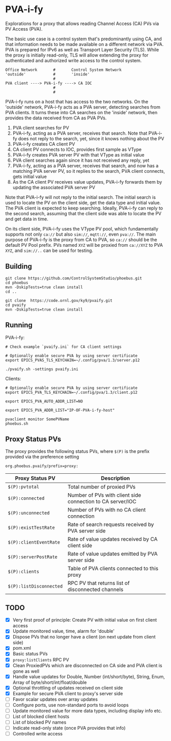 PVA-i-fy
========

Explorations for a proxy that allows reading Channel Access (CA) PVs via PV Access (PVA).

The basic use case is a control system that's predominantly using CA,
and that information needs to be made available on a different network
via PVA. PVA is prepared for IPv6 as well as Transport Layer Security (TLS).
While the proxy is initially read-only, TLS will allow extending
the proxy for authenticated and authorized write access to the control system.

```
Office Network       #       Control System Network
'outside'            #       'inside'
                     #
PVA client ----> PVA-i-fy ----> CA IOC
                     #
                     #
```

PVA-i-fy runs on a host that has access to the two networks.
On the 'outside' network, PVA-i-fy acts as a PVA server,
detecting searches from PVA clients.
It turns these into CA searches on the 'inside' network,
then provides the data received from CA as PVA PVs.


 1. PVA client searches for PV
 2. PVA-i-fy, acting as a PVA server, receives that search.
    Note that PVA-i-fy does not reply to the search, yet,
    since it knows nothing about the PV
 3. PVA-i-fy creates CA client PV
 4. CA client PV connects to IOC, provides first sample as VType
 5. PVA-i-fy creates PVA server PV with that VType as initial value
 6. PVA client searches again since it has not received any reply, yet
 7. PVA-i-fy, acting as a PVA server, receives that search,
    and now has a matching PVA server PV, so it replies to the search,
    PVA client connects, gets initial value
 8. As the CA client PV receives value updates,
    PVA-i-fy forwards them by updating the associated PVA server PV

Note that PVA-i-fy will not reply to the initial search.
The initial search is used to locate the PV on the client side,
get the data type and initial value.
The PVA client is expected to keep searching.
Ideally, PVA-i-fy can reply to the second search,
assuming that the client side was able to locate
the PV and get data in time.

On its client side, PVA-i-fy uses the VType PV pool,
which fundamentally supports not only `ca://` but also
`sim://`, `mqtt://`, even `pva://`.
The main purpose of PVA-i-fy is the proxy from CA to
PVA, so `ca://` should be the default PV Pool prefix.
PVs named `XYZ` will be proxied from `ca://XYZ` to PVA `XYZ`,
and `sim://..` can be used for testing.


Building
--------

```
git clone https://github.com/ControlSystemStudio/phoebus.git
cd phoebus
mvn -DskipTests=true clean install
cd ..

git clone  https://code.ornl.gov/ky9/pvaify.git
cd pvaify
mvn -DskipTests=true clean install
```

Running
-------

PVA-i-fy:

```
# Check example `pvaify.ini` for CA client settings

# Optionally enable secure PVA by using server certificate
export EPICS_PVAS_TLS_KEYCHAIN=~/.config/pva/1.3/server.p12

./pvaify.sh -settings pvaify.ini
```

Clients:

```
# Optionally enable secure PVA by using server certificate
export EPICS_PVA_TLS_KEYCHAIN=~/.config/pva/1.3/client.p12

export EPICS_PVA_AUTO_ADDR_LIST=NO

export EPICS_PVA_ADDR_LIST="IP-OF-PVA-i-fy-host"

pvaclient monitor SomePVName
phoebus.sh
```

Proxy Status PVs
----------------

The proxy provides the following status PVs, where
`$(P)` is the prefix provided via the preference setting

```
org.phoebus.pvaify/prefix=proxy:
```

| Proxy Status PV         | Description                                                |
| ----------------------- | ---------------------------------------------------------- |
| `$(P):pvtotal`          | Total number of proxied PVs                                |
| `$(P):connected`        | Number of PVs with client side connection to CA server/IOC |
| `$(P):unconnected`      | Number of PVs with no CA client connection                 |
| `$(P):existTestRate`    | Rate of search requests received by PVA server side        |
| `$(P):clientEventRate`  | Rate of value updates received by CA client side           |
| `$(P):serverPostRate`   | Rate of value updates emitted by PVA server side           |
| `$(P):clients`          | Table of PVA clients connected to this proxy               |
| `$(P):listDisconnected` | RPC PV that returns list of disconnected channels          |


TODO
----

- [x] Very first proof of principle:
      Create PV with initial value on first client access
- [x] Update monitored value, time, alarm for 'double'
- [x] Dispose PVs that no longer have a client (on next update from client side)
- [x] pom.xml
- [X] Basic status PVs
- [X] `proxy:listClients` RPC PV
- [X] Clean ProxiedPVs which are disconnected on CA side and PVA client is gone as well
- [X] Handle value updates for Double, Number (int/short/byte), String, Enum,
      Array of byte/short/int/float/double
- [X] Optional throttling of updates received on client side
- [X] Example for secure PVA client to proxy's server side
- [ ] Favor scalar updates over array updates
- [ ] Configure ports, use non-standard ports to avoid loops
- [ ] Update monitored value for more data types, including display info etc.
- [ ] List of blocked client hosts
- [ ] List of blocked PV names
- [ ] Indicate read-only state (once PVA provides that info)
- [ ] Controlled write access

